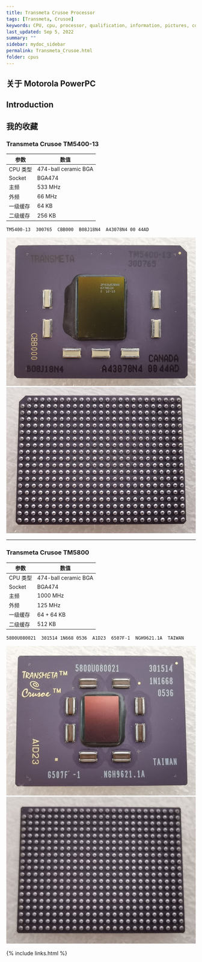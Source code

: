 ```yaml
---
title: Transmeta Crusoe Processor
tags: [Transmeta, Crusoe]
keywords: CPU, cpu, processor, qualification, information, pictures, core, frequency, chip packaging, packaging, cpu info, x86, collection, amd, cyrix, harris, ibm, idt, iit, intel, motorola, nec, sgs, sgs-thomson, siemens, ST, signetics, mhs, ti, texas instruments, ulsi, umc, weitek, zilog, 808x, 8085, 8088, 8086, 80188, 80186, 80286, 286, 80386, 386, i386, Am386, 386sx, 386dx, 486, i486, 586, 486sx, 486dx, overdrive, 487, pentium, 586, 5x86, 386dlc, 386slc, 486dx2, mmx, ppro, pentium-pro, pro, athlon, duron, z80, dirk oppelt, dirk, oppelt, engineering, sample, samples
last_updated: Sep 5, 2022
summary: ""
sidebar: mydoc_sidebar
permalink: Transmeta_Crusoe.html
folder: cpus
---
```


## 关于 Motorola PowerPC



## Introduction



## 我的收藏

### Transmeta Crusoe TM5400-13

| 参数 | 数值 |
| ------ | ------ |
| CPU 类型 | 474-ball ceramic BGA |
| Socket | BGA474 |
| 主频 | 533 MHz |
| 外频 | 66 MHz |
| 一级缓存 | 64 KB |
| 二级缓存 | 256 KB |

```
TM5400-13  300765  CBB000  B08J18N4  A43078N4 00 44AD
```

![Transmeta Crusoe TM5400-13 正面](/images/cpus/Transmeta/Transmeta_Crusoe_TM5400-13_1.jpg)
![Transmeta Crusoe TM5400-13 反面](/images/cpus/Transmeta/Transmeta_Crusoe_TM5400-13_2.jpg)

---------

### Transmeta Crusoe TM5800

| 参数 | 数值 |
| ------ | ------ |
| CPU 类型 | 474-ball ceramic BGA |
| Socket | BGA474 |
| 主频 | 1000 MHz |
| 外频 | 125 MHz |
| 一级缓存 | 64 + 64 KB |
| 二级缓存 | 512 KB |

```
5800U080021  301514 1N668 0536  A1D23  6507F-1  NGH9621.1A  TAIWAN
```

![Transmeta Crusoe TM5800 正面](/images/cpus/Transmeta/Transmeta_Crusoe_TM5800_1.jpg)
![Transmeta Crusoe TM5800 反面](/images/cpus/Transmeta/Transmeta_Crusoe_TM5800_2.jpg)

{% include links.html %}

